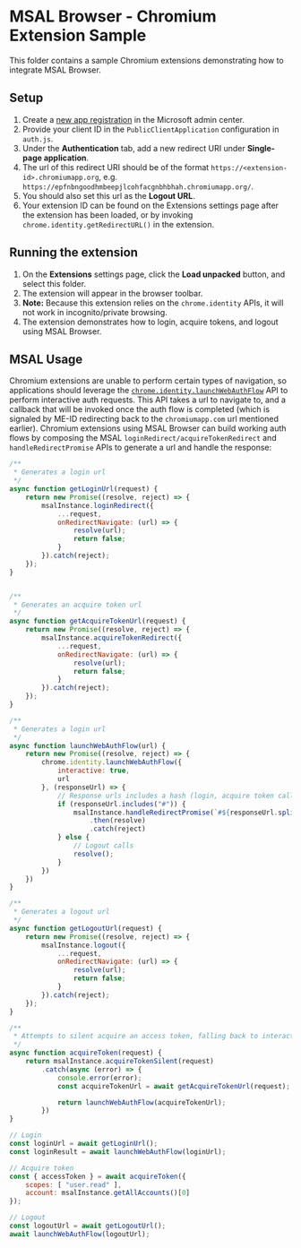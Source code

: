 # MSAL Browser - Chromium Extension Sample

This folder contains a sample Chromium extensions demonstrating how to integrate MSAL Browser.

## Setup

1. Create a [new app registration](https://docs.microsoft.com/azure/active-directory/develop/quickstart-register-app) in the Microsoft admin center.
1. Provide your client ID in the `PublicClientApplication` configuration in `auth.js`.
1. Under the **Authentication** tab, add a new redirect URI under **Single-page application**.
1. The url of this redirect URI should be of the format `https://<extension-id>.chromiumapp.org`, e.g. `https://epfnbngoodhmbeepjlcohfacgnbhbhah.chromiumapp.org/`.
1. You should also set this url as the **Logout URL**.
1. Your extension ID can be found on the Extensions settings page after the extension has been loaded, or by invoking `chrome.identity.getRedirectURL()` in the extension.

## Running the extension

1. On the **Extensions** settings page, click the **Load unpacked** button, and select this folder.
1. The extension will appear in the browser toolbar.
1. **Note:** Because this extension relies on the `chrome.identity` APIs, it will not work in incognito/private browsing.
1. The extension demonstrates how to login, acquire tokens, and logout using MSAL Browser.

## MSAL Usage

Chromium extensions are unable to perform certain types of navigation, so applications should leverage the [`chrome.identity.launchWebAuthFlow`](https://developer.chrome.com/apps/identity#method-launchWebAuthFlow) API to perform interactive auth requests. This API takes a url to navigate to, and a callback that will be invoked once the auth flow is completed (which is signaled by ME-ID redirecting back to the `chromiumapp.com` url mentioned earlier). Chromium extensions using MSAL Browser can build working auth flows by composing the MSAL `loginRedirect/acquireTokenRedirect` and `handleRedirectPromise` APIs to generate a url and handle the response:

```js
/**
 * Generates a login url
 */
async function getLoginUrl(request) {
    return new Promise((resolve, reject) => {
        msalInstance.loginRedirect({
            ...request,
            onRedirectNavigate: (url) => {
                resolve(url);
                return false;
            }
        }).catch(reject);
    });
}


/**
 * Generates an acquire token url
 */
async function getAcquireTokenUrl(request) {
    return new Promise((resolve, reject) => {
        msalInstance.acquireTokenRedirect({
            ...request,
            onRedirectNavigate: (url) => {
                resolve(url);
                return false;
            }
        }).catch(reject);
    });
}

/**
 * Generates a login url
 */
async function launchWebAuthFlow(url) {
    return new Promise((resolve, reject) => {
        chrome.identity.launchWebAuthFlow({
            interactive: true,
            url
        }, (responseUrl) => {
            // Response urls includes a hash (login, acquire token calls)
            if (responseUrl.includes("#")) {
                msalInstance.handleRedirectPromise(`#${responseUrl.split("#")[1]}`)
                    .then(resolve)
                    .catch(reject)
            } else {
                // Logout calls
                resolve();
            }
        })
    })
}

/**
 * Generates a logout url
 */
async function getLogoutUrl(request) {
    return new Promise((resolve, reject) => {
        msalInstance.logout({
            ...request,
            onRedirectNavigate: (url) => {
                resolve(url);
                return false;
            }
        }).catch(reject);
    });
}

/**
 * Attempts to silent acquire an access token, falling back to interactive.
 */
async function acquireToken(request) {
    return msalInstance.acquireTokenSilent(request)
        .catch(async (error) => {
            console.error(error);
            const acquireTokenUrl = await getAcquireTokenUrl(request);

            return launchWebAuthFlow(acquireTokenUrl);
        })
}

// Login
const loginUrl = await getLoginUrl();
const loginResult = await launchWebAuthFlow(loginUrl);

// Acquire token
const { accessToken } = await acquireToken({
    scopes: [ "user.read" ],
    account: msalInstance.getAllAccounts()[0]
});

// Logout
const logoutUrl = await getLogoutUrl();
await launchWebAuthFlow(logoutUrl);
```


